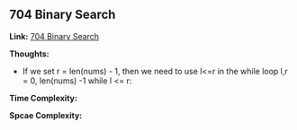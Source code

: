 ## 704 Binary Search

**Link:** [704 Binary Search](https://leetcode.com/problems/binary-search/)

**Thoughts:** 

 - If we set r = len(nums) - 1, then we need to use l<=r in the while loop
        l,r = 0, len(nums) -1
        while l <= r:

**Time Complexity:**

**Spcae Complexity:**
